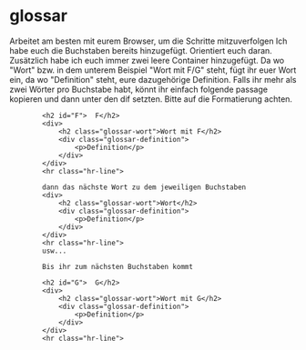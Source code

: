 # glossar
Arbeitet am besten mit eurem Browser, um die Schritte mitzuverfolgen
Ich habe euch die Buchstaben bereits hinzugefügt. Orientiert euch daran. Zusätzlich habe ich euch immer zwei leere Container hinzugefügt. Da wo "Wort" bzw. in dem unterem Beispiel "Wort mit F/G" steht, fügt ihr euer Wort ein, da wo "Definition" steht, eure dazugehörige Definition. 
Falls ihr mehr als zwei Wörter pro Buchstabe habt, könnt ihr einfach folgende passage kopieren und dann unter den dif setzten. Bitte auf die Formatierung achten.
            
            
            
            <h2 id="F">  F</h2>
            <div>
                <h2 class="glossar-wort">Wort mit F</h2>
                <div class="glossar-definition">
                    <p>Definition</p>
                </div>
            </div>
            <hr class="hr-line">
            
            dann das nächste Wort zu dem jeweiligen Buchstaben
            <div>
                <h2 class="glossar-wort">Wort</h2>
                <div class="glossar-definition">
                    <p>Definition</p>
                </div>
            </div>
            <hr class="hr-line">
            usw...
            
            Bis ihr zum nächsten Buchstaben kommt 
            
            <h2 id="G">  G</h2>
            <div>
                <h2 class="glossar-wort">Wort mit G</h2>
                <div class="glossar-definition">
                    <p>Definition</p>
                </div>
            </div>
            <hr class="hr-line">
            
